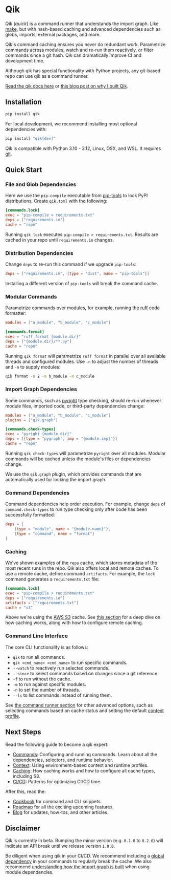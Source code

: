 
# Qik

Qik (*quick*) is a command runner that understands the import graph. Like [make](https://www.gnu.org/software/make/), but with hash-based caching and advanced dependencies such as globs, imports, external packages, and more.

Qik's command caching ensures you never do redundant work. Parametrize commands across modules, watch and re-run them reactively, or filter commands since a git hash. Qik can dramatically improve CI and development time.

Although qik has special functionality with Python projects, any git-based repo can use qik as a command runner.

[Read the qik docs here](https://qik.build/en/stable/guide/) or [this blog post on why I built Qik](https://qik.build/en/stable/blog/2024/08/12/why-im-building-qik/).

## Installation

```bash
pip install qik
```

For local development, we recommend installing most optional dependencies with:

```bash
pip install "qik[dev]"
```

Qik is compatible with Python 3.10 - 3.12, Linux, OSX, and WSL. It requires [git](https://git-scm.com).

## Quick Start

### File and Glob Dependencies

Here we use the `pip-compile` executable from [pip-tools](https://github.com/jazzband/pip-tools) to lock PyPI distributions. Create `qik.toml` with the following:

```toml
[commands.lock]
exec = "pip-compile > requirements.txt"
deps = ["requirements.in"]
cache = "repo"
```

Running `qik lock` executes `pip-compile > requirements.txt`. Results are cached in your repo until `requirements.in` changes.

### Distribution Dependencies

Change `deps` to re-run this command if we upgrade `pip-tools`:

```toml
deps = ["requirements.in", {type = "dist", name = "pip-tools"}]
```

Installing a different version of `pip-tools` will break the command cache.

### Modular Commands

Parametrize commands over modules, for example, running the [ruff](https://docs.astral.sh/ruff/) code formatter:

```toml
modules = ["a_module", "b_module", "c_module"]

[commands.format]
exec = "ruff format {module.dir}"
deps = ["{module.dir}/**.py"]
cache = "repo"
```

Running `qik format` will parametrize `ruff format` in parallel over all available threads and configured modules. Use `-n` to adjust the number of threads and `-m` to supply modules:

```bash
qik format -n 2 -m b_module -m c_module
```

### Import Graph Dependencies

Some commands, such as [pyright](https://github.com/microsoft/pyright) type checking, should re-run whenever module files, imported code, or third-party dependencies change:

```toml
modules = ["a_module", "b_module", "c_module"]
plugins = ["qik.graph"]

[commands.check-types]
exec = "pyright {module.dir}"
deps = [{type = "pygraph", imp = "{module.imp}"}]
cache = "repo"
```

Running `qik check-types` will parametrize `pyright` over all modules. Modular commands will be cached unless the module's files or dependencies change.

We use the `qik.graph` plugin, which provides commands that are automatically used for locking the import graph.

### Command Dependencies

Command dependencies help order execution. For example, change `deps` of `command.check-types` to run type checking only after code has been successfully formatted:

```toml
deps = [
    {type = "module", name = "{module.name}"},
    {type = "command", name = "format"}
]
```

### Caching

We've shown examples of the `repo` cache, which stores metadata of the most recent runs in the repo. Qik also offers local and remote caches. To use a remote cache, define command `artifacts`. For example, the `lock` command generates a `requirements.txt` file:

```toml
[commands.lock]
exec = "pip-compile > requirements.txt"
deps = ["requirements.in"]
artifacts = ["requirements.txt"]
cache = "s3"
```

Above we're using the [AWS S3](https://aws.amazon.com/pm/serv-s3/) cache. See [this section](https://qik.build/en/stable/caching/) for a deep dive on how caching works, along with how to configure remote caching.

### Command Line Interface

The core CLI functionality is as follows:

- `qik` to run all commands.
- `qik <cmd_name> <cmd_name>` to run specific commands.
- `--watch` to reactively run selected commands.
- `--since` to select commands based on changes since a git reference.
- `-f` to run without the cache.
- `-m` to run against specific modules.
- `-n` to set the number of threads.
- `--ls` to list commands instead of running them.

See [the command runner section](https://qik.build/en/stable/commands#runner) for other advanced options, such as selecting commands based on cache status and setting the default [context profile](https://qik.build/en/stable/context).

## Next Steps

Read the following guide to become a qik expert:

- [Commands](https://qik.build/en/stable/commands): Configuring and running commands. Learn about all the dependencies, selectors, and runtime behavior.
- [Context](https://qik.build/en/stable/context): Using environment-based context and runtime profiles.
- [Caching](https://qik.build/en/stable/caching): How caching works and how to configure all cache types, including S3.
- [CI/CD](https://qik.build/en/stable/ci): Patterns for optimizing CI/CD time.

After this, read the:

- [Cookbook](https://qik.build/en/stable/cookbook) for command and CLI snippets.
- [Roadmap](https://qik.build/en/stable/roadmap) for all the exciting upcoming features.
- [Blog](https://qik.build/en/stable/blog) for updates, how-tos, and other articles.

## Disclaimer

Qik is currently in beta. Bumping the minor version (e.g. `0.1.0` to `0.2.0`) will indicate an API break until we release version `1.0.0`.

Be diligent when using qik in your CI/CD. We recommend including a [global dependency](https://qik.build/en/stable/commands#global) in your commands to regularly break the cache. We also recommend [understanding how the import graph is built](https://qik.build/en/stable/commands#module) when using module dependencies.
